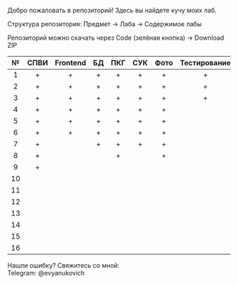 Добро пожаловать в репозиторий! Здесь вы найдете кучу моих лаб.

Структура репозитория:
Предмет -> Лаба -> Содержимое лабы

Репозиторий можно скачать через Сode (зелёная кнопка) -> Download ZIP

| № | СПВИ | Frontend | БД | ПКГ | СУК | Фото | Тестирование | 3D | БЖЧ |
|:---:|:---:|:---:|:---:|:---:|:---:|:---:|:---:|:---:|:---:|
|1|+|+|+|+|+|+|+|+|+|
|2|+|+|+|+|+|+|+|+|+|
|3|+|+|+|+|+|+|+|+|+|
|4|+|+|+|+|+|+| |+|+|
|5|+|+|+|+|+|+| |+| |
|6|+|+|+|+|+|+| |+| |
|7|+| |+|+|+|+| | | |
|8|+| | |+| |+| | | |
|9|+| | | | | | | | |
|10| | | | | | | | | |
|11||||||||||
|12||||||||||
|13||||||||||
|14||||||||||
|15||||||||||
|16||||||||||

Нашли ошибку? Свяжитесь со мной: <br/>
Telegram: @evyanukovich <br/>